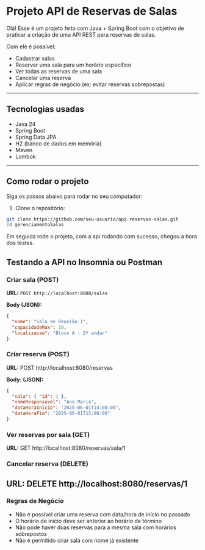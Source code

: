 # Projeto API de Reservas de Salas 

Olá! Esse é um projeto feito com Java + Spring Boot com o objetivo de praticar a criação de uma API REST para reservas de salas.

Com ele é possível:

- Cadastrar salas  
- Reservar uma sala para um horário específico  
- Ver todas as reservas de uma sala  
- Cancelar uma reserva  
- Aplicar regras de negócio (ex: evitar reservas sobrepostas)

---

##  Tecnologias usadas

- Java 24
- Spring Boot 
- Spring Data JPA
- H2 (banco de dados em memória)
- Maven
- Lombok

---

##  Como rodar o projeto

Siga os passos abaixo para rodar no seu computador:

1. Clone o repositório:

```bash
git clone https://github.com/seu-usuario/api-reservas-salas.git
cd gerenciamentoSalas
```
Em seguida rode o projeto, com a api rodando com sucesso, chegou a hora dos testes.

##  Testando a API no Insomnia ou Postman

###  Criar sala (POST)

**URL:** `POST http://localhost:8080/salas`

**Body (JSON):**
```json
{
  "nome": "Sala de Reunião 1",
  "capacidadeMax": 10,
  "localizacao": "Bloco A - 2º andar"
}
```

### Criar reserva (POST)
**URL:** POST http://localhost:8080/reservas

**Body: (JSON):**
```json
{
  "sala": { "id": 1 },
  "nomeResponsavel": "Ana Maria",
  "dataHoraInicio": "2025-06-01T14:00:00",
  "dataHoraFim": "2025-06-01T15:00:00"
}
```
### Ver reservas por sala (GET)
**URL:** GET http://localhost:8080/reservas/sala/1

### Cancelar reserva (DELETE)
**URL:** DELETE http://localhost:8080/reservas/1
---

###  Regras de Negócio

- Não é possível criar uma reserva com data/hora de início no passado
- O horário de início deve ser anterior ao horário de término
- Não pode haver duas reservas para a mesma sala com horários sobrepostos
- Não é permitido criar sala com nome já existente
